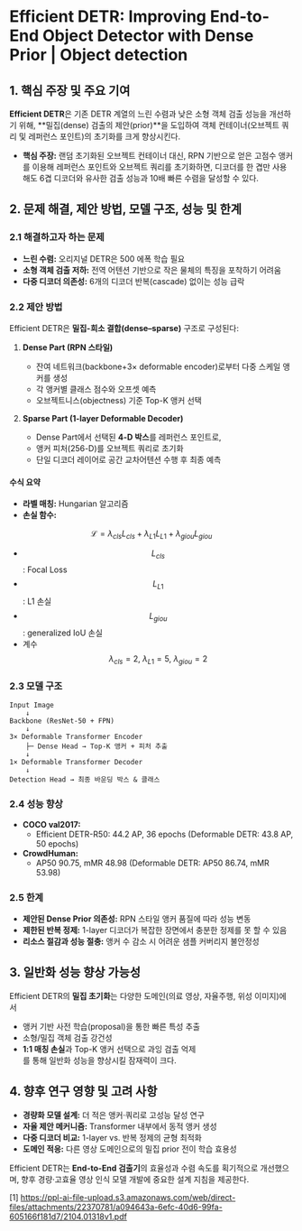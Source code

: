 # Efficient DETR: Improving End-to-End Object Detector with Dense Prior | Object detection

## 1. 핵심 주장 및 주요 기여
**Efficient DETR**은 기존 DETR 계열의 느린 수렴과 낮은 소형 객체 검출 성능을 개선하기 위해, **밀집(dense) 검출의 제안(prior)**을 도입하여 객체 컨테이너(오브젝트 쿼리 및 레퍼런스 포인트)의 초기화를 크게 향상시킨다.  
- **핵심 주장:** 랜덤 초기화된 오브젝트 컨테이너 대신, RPN 기반으로 얻은 고점수 앵커를 이용해 레퍼런스 포인트와 오브젝트 쿼리를 초기화하면, 디코더를 한 겹만 사용해도 6겹 디코더와 유사한 검출 성능과 10배 빠른 수렴을 달성할 수 있다.

## 2. 문제 해결, 제안 방법, 모델 구조, 성능 및 한계

### 2.1 해결하고자 하는 문제
- **느린 수렴:** 오리지널 DETR은 500 에폭 학습 필요  
- **소형 객체 검출 저하:** 전역 어텐션 기반으로 작은 물체의 특징을 포착하기 어려움  
- **다중 디코더 의존성:** 6개의 디코더 반복(cascade) 없이는 성능 급락  

### 2.2 제안 방법
Efficient DETR은 **밀집-희소 결합(dense–sparse)** 구조로 구성된다:

1. **Dense Part (RPN 스타일)**
   - 잔여 네트워크(backbone+3× deformable encoder)로부터 다중 스케일 앵커를 생성  
   - 각 앵커별 클래스 점수와 오프셋 예측  
   - 오브젝트니스(objectness) 기준 Top-K 앵커 선택  

2. **Sparse Part (1-layer Deformable Decoder)**
   - Dense Part에서 선택된 **4-D 박스**를 레퍼런스 포인트로,  
   - 앵커 피처(256-D)를 오브젝트 쿼리로 초기화  
   - 단일 디코더 레이어로 공간 교차어텐션 수행 후 최종 예측  

#### 수식 요약
- **라벨 매칭:** Hungarian 알고리즘  
- **손실 함수:**  

$$ \mathcal{L} = \lambda_{cls}L_{cls} + \lambda_{L1}L_{L1} + \lambda_{giou}L_{giou} $$  
  
  - $$L_{cls}$$: Focal Loss  
  - $$L_{L1}$$: L1 손실  
  - $$L_{giou}$$: generalized IoU 손실  
  - 계수 $$\lambda_{cls}=2,\ \lambda_{L1}=5,\ \lambda_{giou}=2$$

### 2.3 모델 구조   
```
Input Image
    ↓
Backbone (ResNet-50 + FPN)  
    ↓
3× Deformable Transformer Encoder
    ├─ Dense Head → Top-K 앵커 + 피처 추출  
    ↓
1× Deformable Transformer Decoder
    ↓
Detection Head → 최종 바운딩 박스 & 클래스
```

### 2.4 성능 향상  
- **COCO val2017:**  
  - Efficient DETR-R50: 44.2 AP, 36 epochs (Deformable DETR: 43.8 AP, 50 epochs)  
- **CrowdHuman:**  
  - AP50 90.75, mMR 48.98 (Deformable DETR: AP50 86.74, mMR 53.98)  

### 2.5 한계  
- **제안된 Dense Prior 의존성:** RPN 스타일 앵커 품질에 따라 성능 변동  
- **제한된 반복 정제:** 1-layer 디코더가 복잡한 장면에서 충분한 정제를 못 할 수 있음  
- **리소스 절감과 성능 절충:** 앵커 수 감소 시 어려운 샘플 커버리지 불안정성  

## 3. 일반화 성능 향상 가능성  
Efficient DETR의 **밀집 초기화**는 다양한 도메인(의료 영상, 자율주행, 위성 이미지)에서  
- 앵커 기반 사전 학습(proposal)을 통한 빠른 특성 추출  
- 소형/밀집 객체 검출 강건성  
- **1:1 매칭 손실**과 Top-K 앵커 선택으로 과잉 검출 억제  
를 통해 일반화 성능을 향상시킬 잠재력이 크다.

## 4. 향후 연구 영향 및 고려 사항  
- **경량화 모델 설계:** 더 적은 앵커·쿼리로 고성능 달성 연구  
- **자율 제안 메커니즘:** Transformer 내부에서 동적 앵커 생성  
- **다중 디코더 비교:** 1-layer vs. 반복 정제의 균형 최적화  
- **도메인 적응:** 다른 영상 도메인으로의 밀집 prior 전이 학습 효용성  

Efficient DETR는 **End-to-End 검출기**의 효율성과 수렴 속도를 획기적으로 개선했으며, 향후 경량·고효율 영상 인식 모델 개발에 중요한 설계 지침을 제공한다.

[1] https://ppl-ai-file-upload.s3.amazonaws.com/web/direct-files/attachments/22370781/a094643a-6efc-40d6-99fa-605166f181d7/2104.01318v1.pdf
